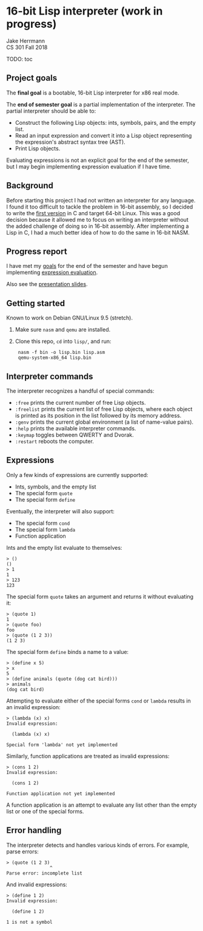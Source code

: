 # 16-bit Lisp interpreter (work in progress)

Jake Herrmann  
CS 301 Fall 2018

TODO: toc

## Project goals

The **final goal** is a bootable, 16-bit Lisp interpreter for x86 real mode.

The **end of semester goal** is a partial implementation of the interpreter.
The partial interpreter should be able to:

- Construct the following Lisp objects: ints, symbols, pairs, and the empty
  list.
- Read an input expression and convert it into a Lisp object representing the
  expression's abstract syntax tree (AST).
- Print Lisp objects.

Evaluating expressions is not an explicit goal for the end of the semester, but
I may begin implementing expression evaluation if I have time.

## Background

Before starting this project I had not written an interpreter for any language.
I found it too difficult to tackle the problem in 16-bit assembly, so I decided
to write the [first version](https://notabug.org/jtherrmann/lisp-in-c) in C and
target 64-bit Linux. This was a good decision because it allowed me to focus on
writing an interpreter without the added challenge of doing so in 16-bit
assembly. After implementing a Lisp in C, I had a much better idea of how to do
the same in 16-bit NASM.

## Progress report

I have met my [goals](#project-goals) for the end of the semester and have
begun implementing [expression evaluation](#expressions).

Also see the [presentation
slides](https://docs.google.com/presentation/d/1YZw3_q5HHI1MRNqKHHEMUKD32Zv9E9hfc_6kBKyDhMs/edit?usp=sharing).

## Getting started

Known to work on Debian GNU/Linux 9.5 (stretch).

1. Make sure `nasm` and `qemu` are installed.
2. Clone this repo, `cd` into `lisp/`, and run:

        nasm -f bin -o lisp.bin lisp.asm
        qemu-system-x86_64 lisp.bin

## Interpreter commands

The interpreter recognizes a handful of special commands:

- `:free` prints the current number of free Lisp objects.
- `:freelist` prints the current list of free Lisp objects, where each object
  is printed as its position in the list followed by its memory address.
- `:genv` prints the current global environment (a list of name-value pairs).
- `:help` prints the available interpreter commands.
- `:keymap` toggles between QWERTY and Dvorak.
- `:restart` reboots the computer.

## Expressions

Only a few kinds of expressions are currently supported:

- Ints, symbols, and the empty list
- The special form `quote`
- The special form `define`

Eventually, the interpreter will also support:

- The special form `cond`
- The special form `lambda`
- Function application

Ints and the empty list evaluate to themselves:

    > ()
    ()
    > 1
    1
    > 123
    123

The special form `quote` takes an argument and returns it without evaluating
it:

    > (quote 1)
    1
    > (quote foo)
    foo
    > (quote (1 2 3))
    (1 2 3)

The special form `define` binds a name to a value:

    > (define x 5)
    > x
    5
    > (define animals (quote (dog cat bird)))
    > animals
    (dog cat bird)

Attempting to evaluate either of the special forms `cond` or `lambda` results
in an invalid expression:

    > (lambda (x) x)
    Invalid expression:

      (lambda (x) x)

    Special form 'lambda' not yet implemented

Similarly, function applications are treated as invalid expressions:

    > (cons 1 2)
    Invalid expression:

      (cons 1 2)

    Function application not yet implemented

A function application is an attempt to evaluate any list other than the empty
list or one of the special forms.

## Error handling

The interpreter detects and handles various kinds of errors. For example, parse
errors:

    > (quote (1 2 3)
                    ^
    Parse error: incomplete list

And invalid expressions:

    > (define 1 2)
    Invalid expression:

      (define 1 2)

    1 is not a symbol
